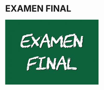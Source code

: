 # EXAMEN FINAL
[![IMAGE ALT TEXT HERE](https://github.com/MarvinCastellanos/IPC1-201700490/blob/master/EXAMENFINAL/EXAMENFINAL.jpg)](https://www.youtube.com/watch?v=dpwCAiyO964)
